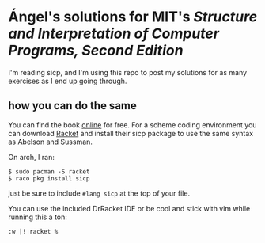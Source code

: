 # Ángel's solutions for MIT's *Structure and Interpretation of Computer Programs, Second Edition*

I'm reading sicp, and I'm using this repo to post my solutions for as many
exercises as I end up going through.

## how you can do the same

You can find the book [online](https://web.mit.edu/6.001/6.037/sicp.pdf) for
free. For a scheme coding environment you can download
[Racket](https://racket-lang.org/) and install their sicp package to use the
same syntax as Abelson and Sussman.

On arch, I ran:

```console
$ sudo pacman -S racket
$ raco pkg install sicp
```

just be sure to include `#lang sicp` at the top of your file.

You can use the included DrRacket IDE or be cool and stick with vim while running this a ton:

```vim
:w |! racket %
```
